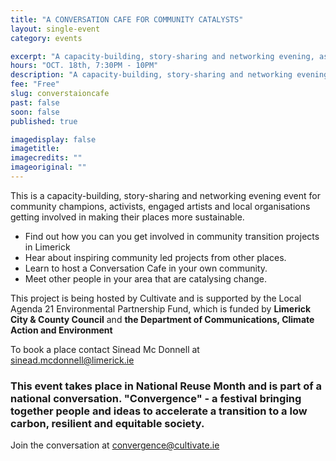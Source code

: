 ```yaml
---
title: "A CONVERSATION CAFE FOR COMMUNITY CATALYSTS"
layout: single-event
category: events

excerpt: "A capacity-building, story-sharing and networking evening, as part of the CONVERGENCE festival"
hours: "OCT. 18th, 7:30PM - 10PM"
description: "A capacity-building, story-sharing and networking evening, as part of the CONVERGENCE festival"
fee: "Free"
slug: converstaioncafe
past: false
soon: false
published: true

imagedisplay: false
imagetitle:
imagecredits: ""
imageoriginal: ""
---
```


This is a capacity-building, story-sharing and networking evening event for community champions, activists, engaged artists and local organisations getting involved in making their places more sustainable.

* Find out how you can you get involved in community transition projects in Limerick
* Hear about inspiring community led projects from other places.
* Learn to host a Conversation Cafe in your own community.
* Meet other people in your area that are catalysing change.



This project is being hosted by Cultivate and is supported by the Local Agenda 21 Environmental Partnership Fund, which is funded by **Limerick City & County Council** and **the Department of Communications, Climate Action and Environment**

To book a place contact Sinead Mc Donnell at [sinead.mcdonnell@limerick.ie](mailto:sinead.mcdonnell@limerick.ie)

### This event takes place in National Reuse Month and is part of a national conversation. "Convergence" - a festival bringing together people and ideas to accelerate a transition to a low carbon, resilient and equitable society.


Join the conversation at [convergence@cultivate.ie](mailto:convergence@cultivate.ie)
